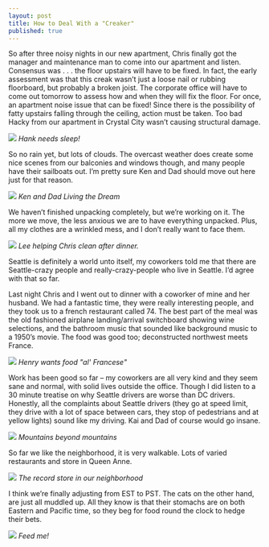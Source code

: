 ```yaml
---
layout: post
title: How to Deal With a "Creaker"
published: true
---
```


So after three noisy nights in our new apartment, Chris finally got the manager and maintenance man to come into our apartment and listen. Consensus was . . . the floor upstairs will have to be fixed.  In fact, the early assessment was that this creak wasn’t just a loose nail or rubbing floorboard, but probably a broken joist. The corporate office will have to come out tomorrow to assess how and when they will fix the floor. For once, an apartment noise issue that can be fixed! Since there is the possibility of fatty upstairs falling through the ceiling, action must be taken. Too bad Hacky from our apartment in Crystal City wasn’t causing structural damage.

![](https://s3.amazonaws.com/orcatown/p10001091.jpg)
*Hank needs sleep!*

So no rain yet, but lots of clouds. The overcast weather does create some nice scenes from our balconies and windows though, and many people have their sailboats out. I’m pretty sure Ken and Dad should move out here just for that reason.

![](https://s3.amazonaws.com/orcatown/p1000141.jpg)
*Ken and Dad Living the Dream*

We haven’t finished unpacking completely, but we’re working on it. The more we move, the less anxious we are to have everything unpacked. Plus, all my clothes are a wrinkled mess, and I don’t really want to face them.

![](https://s3.amazonaws.com/orcatown/p1000144.jpg)
*Lee helping Chris clean after dinner.*

Seattle is definitely a world unto itself, my coworkers told me that there are Seattle-crazy people and really-crazy-people who live in Seattle. I’d agree with that so far.

Last night Chris and I went out to dinner with a coworker of mine and her husband. We had a fantastic time, they were really interesting people, and they took us to a french restaurant called 74. The best part of the meal was the old fashioned airplane landing/arrival switchboard showing wine selections, and the bathroom music that sounded like background music to a 1950’s movie. The food was good too; deconstructed northwest meets France.

![](https://s3.amazonaws.com/orcatown/p1000135.jpg)
*Henry wants food "al' Francese"*

Work has been good so far – my coworkers are all very kind and they seem sane and normal, with solid lives outside the office. Though I did listen to a 30 minute treatise on why Seattle drivers are worse than DC drivers. Honestly, all the complaints about Seattle drivers (they go at speed limit, they drive with a lot of space between cars, they stop of pedestrians and at yellow lights) sound like my driving. Kai and Dad of course would go insane.

![](https://s3.amazonaws.com/orcatown/p1000148.jpg)
*Mountains beyond mountains*

So far we like the neighborhood, it is very walkable. Lots of varied restaurants and store in Queen Anne.

![](https://s3.amazonaws.com/orcatown/p1000134.jpg)
*The record store in our neighborhood*

I think we’re finally adjusting from EST to PST. The cats on the other hand, are just all muddled up. All they know is that their stomachs are on both Eastern and Pacific time, so they beg for food round the clock to hedge their bets.

![](https://s3.amazonaws.com/orcatown/p1000143.jpg)
*Feed me!*
